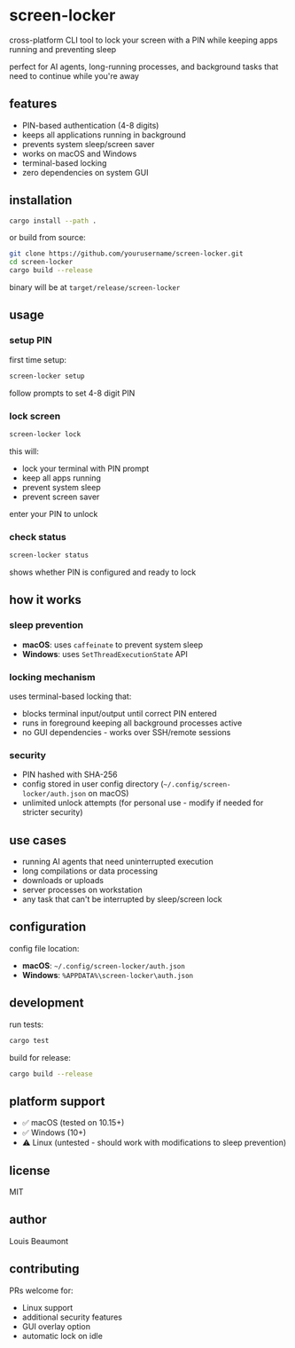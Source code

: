 # screen-locker

cross-platform CLI tool to lock your screen with a PIN while keeping apps running and preventing sleep

perfect for AI agents, long-running processes, and background tasks that need to continue while you're away

## features

- PIN-based authentication (4-8 digits)
- keeps all applications running in background
- prevents system sleep/screen saver
- works on macOS and Windows
- terminal-based locking
- zero dependencies on system GUI

## installation

```bash
cargo install --path .
```

or build from source:

```bash
git clone https://github.com/yourusername/screen-locker.git
cd screen-locker
cargo build --release
```

binary will be at `target/release/screen-locker`

## usage

### setup PIN

first time setup:

```bash
screen-locker setup
```

follow prompts to set 4-8 digit PIN

### lock screen

```bash
screen-locker lock
```

this will:
- lock your terminal with PIN prompt
- keep all apps running
- prevent system sleep
- prevent screen saver

enter your PIN to unlock

### check status

```bash
screen-locker status
```

shows whether PIN is configured and ready to lock

## how it works

### sleep prevention

- **macOS**: uses `caffeinate` to prevent system sleep
- **Windows**: uses `SetThreadExecutionState` API

### locking mechanism

uses terminal-based locking that:
- blocks terminal input/output until correct PIN entered
- runs in foreground keeping all background processes active
- no GUI dependencies - works over SSH/remote sessions

### security

- PIN hashed with SHA-256
- config stored in user config directory (`~/.config/screen-locker/auth.json` on macOS)
- unlimited unlock attempts (for personal use - modify if needed for stricter security)

## use cases

- running AI agents that need uninterrupted execution
- long compilations or data processing
- downloads or uploads
- server processes on workstation
- any task that can't be interrupted by sleep/screen lock

## configuration

config file location:
- **macOS**: `~/.config/screen-locker/auth.json`
- **Windows**: `%APPDATA%\screen-locker\auth.json`

## development

run tests:

```bash
cargo test
```

build for release:

```bash
cargo build --release
```

## platform support

- ✅ macOS (tested on 10.15+)
- ✅ Windows (10+)
- ⚠️  Linux (untested - should work with modifications to sleep prevention)

## license

MIT

## author

Louis Beaumont

## contributing

PRs welcome for:
- Linux support
- additional security features
- GUI overlay option
- automatic lock on idle

